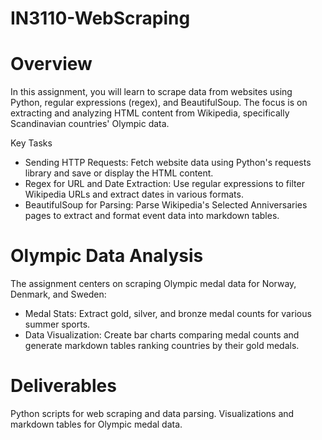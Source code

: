 # IN3110-WebScraping

# Overview
In this assignment, you will learn to scrape data from websites using Python, regular expressions (regex), and BeautifulSoup. The focus is on extracting and analyzing HTML content from Wikipedia, specifically Scandinavian countries' Olympic data.

Key Tasks
- Sending HTTP Requests: Fetch website data using Python's requests library and save or display the HTML content.
- Regex for URL and Date Extraction: Use regular expressions to filter Wikipedia URLs and extract dates in various formats.
- BeautifulSoup for Parsing: Parse Wikipedia's Selected Anniversaries pages to extract and format event data into markdown tables.

# Olympic Data Analysis
The assignment centers on scraping Olympic medal data for Norway, Denmark, and Sweden:

- Medal Stats: Extract gold, silver, and bronze medal counts for various summer sports.
- Data Visualization: Create bar charts comparing medal counts and generate markdown tables ranking countries by their gold medals.


# Deliverables
Python scripts for web scraping and data parsing.
Visualizations and markdown tables for Olympic medal data.
